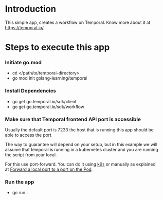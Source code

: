 # Introduction

This simple app, creates a workflow on Temporal. Know more about it at https://temporal.io/.

# Steps to execute this app

### Initiate go.mod

- cd </path/to/temporal-directory>
- go mod init golang-learning/temporal

### Install Dependencies

- go get go.temporal.io/sdk/client
- go get go.temporal.io/sdk/workflow


### Make sure that Temporal frontend API port is accessible

Usually the default port is 7233 the host that is running this app should be able to access the port. 

The way to guarantee will depend on your setup, but in this example we will assume that temporal is running in a kubernetes cluster and you are running the script from your local.

For this use port-forward. You can do it using [k9s](https://k9scli.io/) or manually as explained at [Forward a local port to a port on the Pod](https://kubernetes.io/docs/tasks/access-application-cluster/port-forward-access-application-cluster/#forward-a-local-port-to-a-port-on-the-pod).

### Run the app

- go run .